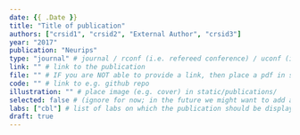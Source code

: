 ```yaml
---
date: {{ .Date }}
title: "Title of publication"
authors: ["crsid1", "crsid2", "External Author", "crsid3"]
year: "2017"
publication: "Neurips"
type: "journal" # journal / rconf (i.e. refereed conference) / uconf (i.e. unrefereed conference) / thesis / preprint / workshop
link: "" # link to the publication
file: "" # IF you are NOT able to provide a link, then place a pdf in static/publications/ and write the filename here (e.g. "hennequin-neuron-2018.pdf") 
code: "" # link to e.g. github repo
illustration: "" # place image (e.g. cover) in static/publications/
selected: false # (ignore for now; in the future we might want to add a "Selected publications" section)
labs: ["cbl"] # list of labs on which the publication should be displayed (use "cbl" to display on the main CBL website, and the PI's lastname (lowercase) for individual lab's websites, e.g. "hennequin")
draft: true
---
```


<!-- Abstract here please (you can use Markdown) -->


